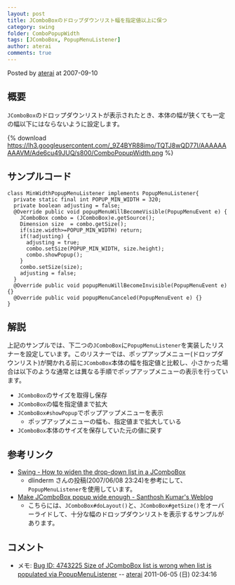 ```yaml
---
layout: post
title: JComboBoxのドロップダウンリスト幅を指定値以上に保つ
category: swing
folder: ComboPopupWidth
tags: [JComboBox, PopupMenuListener]
author: aterai
comments: true
---
```


Posted by [aterai](http://terai.xrea.jp/aterai.html) at 2007-09-10

## 概要
`JComboBox`のドロップダウンリストが表示されたとき、本体の幅が狭くても一定の幅以下にはならないように設定します。

{% download https://lh3.googleusercontent.com/_9Z4BYR88imo/TQTJ8wQD77I/AAAAAAAAAVM/Ade6cu49JUQ/s800/ComboPopupWidth.png %}

## サンプルコード
<pre class="prettyprint"><code>class MinWidthPopupMenuListener implements PopupMenuListener{
  private static final int POPUP_MIN_WIDTH = 320;
  private boolean adjusting = false;
  @Override public void popupMenuWillBecomeVisible(PopupMenuEvent e) {
    JComboBox combo = (JComboBox)e.getSource();
    Dimension size  = combo.getSize();
    if(size.width&gt;=POPUP_MIN_WIDTH) return;
    if(!adjusting) {
      adjusting = true;
      combo.setSize(POPUP_MIN_WIDTH, size.height);
      combo.showPopup();
    }
    combo.setSize(size);
    adjusting = false;
  }
  @Override public void popupMenuWillBecomeInvisible(PopupMenuEvent e) {}
  @Override public void popupMenuCanceled(PopupMenuEvent e) {}
}
</code></pre>

## 解説
上記のサンプルでは、下二つの`JComboBox`に`PopupMenuListener`を実装したリスナーを設定しています。このリスナーでは、ポップアップメニュー(ドロップダウンリスト)が開かれる前に`JComboBox`本体の幅を指定値と比較し、小さかった場合は以下のような通常とは異なる手順でポップアップメニューの表示を行っています。

- `JComboBox`のサイズを取得し保存
- `JComboBox`の幅を指定値まで拡大
- `JComboBox#showPopup`でポップアップメニューを表示
    - ポップアップメニューの幅も、指定値まで拡大している
- `JComboBox`本体のサイズを保存していた元の値に戻す

<!-- dummy comment line for breaking list -->

## 参考リンク
- [Swing - How to widen the drop-down list in a JComboBox](https://forums.oracle.com/thread/1368300)
    - dlinderm さんの投稿(2007/06/08 23:24)を参考にして、`PopupMenuListener`を使用しています。
- [Make JComboBox popup wide enough - Santhosh Kumar's Weblog](http://www.jroller.com/santhosh/entry/make_jcombobox_popup_wide_enough)
    - こちらには、`JComboBox#doLayout()`と、`JComboBox#getSize()`をオーバーライドして、十分な幅のドロップダウンリストを表示するサンプルがあります。

<!-- dummy comment line for breaking list -->

## コメント
- メモ: [Bug ID: 4743225 Size of JComboBox list is wrong when list is populated via PopupMenuListener](http://bugs.sun.com/bugdatabase/view_bug.do?bug_id=4743225)  -- [aterai](http://terai.xrea.jp/aterai.html) 2011-06-05 (日) 02:34:16

<!-- dummy comment line for breaking list -->

